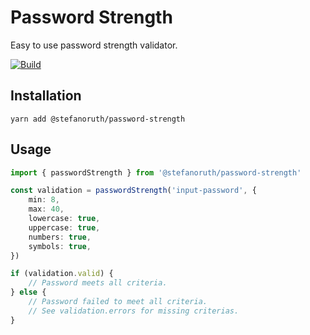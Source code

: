 # Password Strength

Easy to use password strength validator.

[![Build](https://github.com/stefanoruth/password-strength/actions/workflows/build.yml/badge.svg?branch=main)](https://github.com/stefanoruth/password-strength/actions/workflows/build.yml)

## Installation

```
yarn add @stefanoruth/password-strength
```

## Usage

```ts
import { passwordStrength } from '@stefanoruth/password-strength'

const validation = passwordStrength('input-password', {
    min: 8,
    max: 40,
    lowercase: true,
    uppercase: true,
    numbers: true,
    symbols: true,
})

if (validation.valid) {
    // Password meets all criteria.
} else {
    // Password failed to meet all criteria.
    // See validation.errors for missing criterias.
}
```
